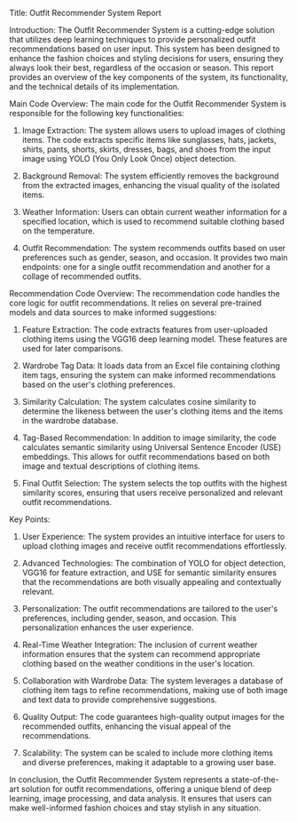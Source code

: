 Title: Outfit Recommender System Report

Introduction:
The Outfit Recommender System is a cutting-edge solution that utilizes deep learning techniques to provide personalized outfit recommendations based on user input. This system has been designed to enhance the fashion choices and styling decisions for users, ensuring they always look their best, regardless of the occasion or season. This report provides an overview of the key components of the system, its functionality, and the technical details of its implementation.

Main Code Overview:
The main code for the Outfit Recommender System is responsible for the following key functionalities:

1. Image Extraction: The system allows users to upload images of clothing items. The code extracts specific items like sunglasses, hats, jackets, shirts, pants, shorts, skirts, dresses, bags, and shoes from the input image using YOLO (You Only Look Once) object detection.

2. Background Removal: The system efficiently removes the background from the extracted images, enhancing the visual quality of the isolated items.

3. Weather Information: Users can obtain current weather information for a specified location, which is used to recommend suitable clothing based on the temperature.

4. Outfit Recommendation: The system recommends outfits based on user preferences such as gender, season, and occasion. It provides two main endpoints: one for a single outfit recommendation and another for a collage of recommended outfits.

Recommendation Code Overview:
The recommendation code handles the core logic for outfit recommendations. It relies on several pre-trained models and data sources to make informed suggestions:

1. Feature Extraction: The code extracts features from user-uploaded clothing items using the VGG16 deep learning model. These features are used for later comparisons.

2. Wardrobe Tag Data: It loads data from an Excel file containing clothing item tags, ensuring the system can make informed recommendations based on the user's clothing preferences.

3. Similarity Calculation: The system calculates cosine similarity to determine the likeness between the user's clothing items and the items in the wardrobe database.

4. Tag-Based Recommendation: In addition to image similarity, the code calculates semantic similarity using Universal Sentence Encoder (USE) embeddings. This allows for outfit recommendations based on both image and textual descriptions of clothing items.

5. Final Outfit Selection: The system selects the top outfits with the highest similarity scores, ensuring that users receive personalized and relevant outfit recommendations.

Key Points:

1. User Experience: The system provides an intuitive interface for users to upload clothing images and receive outfit recommendations effortlessly.

2. Advanced Technologies: The combination of YOLO for object detection, VGG16 for feature extraction, and USE for semantic similarity ensures that the recommendations are both visually appealing and contextually relevant.

3. Personalization: The outfit recommendations are tailored to the user's preferences, including gender, season, and occasion. This personalization enhances the user experience.

4. Real-Time Weather Integration: The inclusion of current weather information ensures that the system can recommend appropriate clothing based on the weather conditions in the user's location.

5. Collaboration with Wardrobe Data: The system leverages a database of clothing item tags to refine recommendations, making use of both image and text data to provide comprehensive suggestions.

6. Quality Output: The code guarantees high-quality output images for the recommended outfits, enhancing the visual appeal of the recommendations.

7. Scalability: The system can be scaled to include more clothing items and diverse preferences, making it adaptable to a growing user base.

In conclusion, the Outfit Recommender System represents a state-of-the-art solution for outfit recommendations, offering a unique blend of deep learning, image processing, and data analysis. It ensures that users can make well-informed fashion choices and stay stylish in any situation.